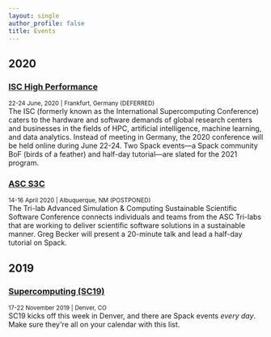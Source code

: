 ```yaml
---
layout: single
author_profile: false
title: Events
---
```


## 2020

### [ISC High Performance](https://www.isc-hpc.com/)
<small class="pull-right">22-24 June, 2020 | Frankfurt, Germany (DEFERRED)</small>  
The ISC (formerly known as the International Supercomputing Conference) caters to the hardware and software demands of global research centers and businesses in the fields of HPC, artificial intelligence, machine learning, and data analytics. Instead of meeting in Germany, the 2020 conference will be held online during June 22-24. Two Spack events&mdash;a Spack community BoF (birds of a feather) and half-day tutorial&mdash;are slated for the 2021 program.

### [ASC S3C](https://s3c.sandia.gov/)
<small class="pull-right">14-16 April 2020 | Albuquerque, NM (POSTPONED)</small>  
The Tri-lab Advanced Simulation & Computing Sustainable Scientific Software Conference connects individuals and teams from the ASC Tri-labs that are working to deliver scientific software solutions in a sustainable manner. Greg Becker will present a 20-minute talk and lead a half-day tutorial on Spack.

## 2019

### [Supercomputing (SC19)](/spack-at-sc19/)
<small class="pull-right">17-22 November 2019 | Denver, CO</small>  
SC19 kicks off this week in Denver, and there are Spack events *every day*. Make sure they're all on your calendar with this list.
